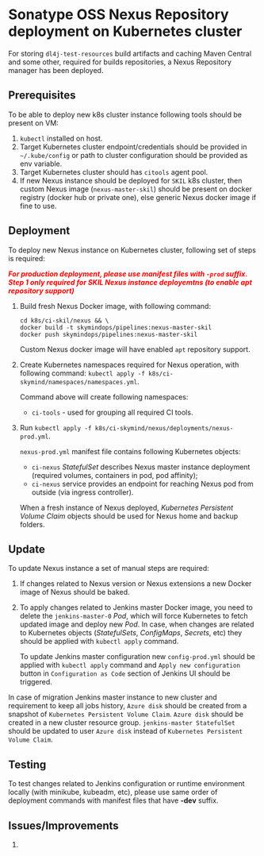 # Sonatype OSS Nexus Repository deployment on Kubernetes cluster

For storing `dl4j-test-resources` build artifacts and caching Maven Central and some other, required for builds repositories, a Nexus Repository manager has been deployed.

## Prerequisites
To be able to deploy new k8s cluster instance following tools should be present on VM:
1. `kubectl` installed on host.
2. Target Kubernetes cluster endpoint/credentials should be provided in `~/.kube/config` or path to cluster configuration should be provided as env variable.
3. Target Kubernetes cluster should has `citools` agent pool.
4. If new Nexus instance should be deployed for `SKIL` k8s cluster, then custom Nexus image (`nexus-master-skil`) should be present on docker registry (docker hub or private one), else generic Nexus docker image if fine to use.

## Deployment
To deploy new Nexus instance on Kubernetes cluster, following set of steps is required:

<span style="color:red">_**For production deployment, please use manifest files with `-prod` suffix. Step 1 only required for SKIL Nexus instance deployemtns (to enable apt repository support)**_</span>
1. Build fresh Nexus Docker image, with following command:

   ```
   cd k8s/ci-skil/nexus && \
   docker build -t skymindops/pipelines:nexus-master-skil
   docker push skymindops/pipelines:nexus-master-skil
   ```

   Custom Nexus docker image will have enabled `apt` repository support.

2. Create Kubernetes namespaces required for Nexus operation, with following command:
   `kubectl apply -f k8s/ci-skymind/namespaces/namespaces.yml`.

   Command above will create following namespaces:
   * `ci-tools` - used for grouping all required CI tools.

3. Run `kubectl apply -f k8s/ci-skymind/nexus/deployments/nexus-prod.yml`.

   `nexus-prod.yml` manifest file contains following Kubernetes objects:
   * `ci-nexus` *StatefulSet* describes Nexus master instance deployment (required volumes, containers in pod, pod affinity);
   * `ci-nexus` service provides an endpoint for reaching Nexus pod from outside (via ingress controller).

   When a fresh instance of Nexus deployed, *Kubernetes Persistent Volume Claim* objects should be used for Nexus home and backup folders.

## Update
To update Nexus instance a set of manual steps are required:
1. If changes related to Nexus version or Nexus extensions a new Docker image of Nexus should be baked.
2. To apply changes related to Jenkins master Docker image, you need to delete the `jenkins-master-0` *Pod*, which will force Kubernetes to fetch updated image and deploy new *Pod*.
   In case, when changes are related to Kubernetes objects (*StatefulSets*, *ConfigMaps*, *Secrets*, etc) they should be applied with `kubectl apply` command.

   To update Jenkins master configuration new `config-prod.yml` should be applied with `kubectl apply` command and `Apply new configuration` button in `Configuration as Code` section of Jenkins UI should be triggered.

In case of migration Jenkins master instance to new cluster and requirement to keep all jobs history, `Azure disk` should be created from a snapshot of `Kubernetes Persistent Volume Claim`.
`Azure disk` should be created in a new cluster resource group. `jenkins-master StatefulSet` should be updated to user `Azure disk` instead of `Kubernetes Persistent Volume Claim`.

## Testing
To test changes related to Jenkins configuration or runtime environment locally (with minikube, kubeadm, etc), please use same order of deployment commands with manifest files that have **-dev** suffix.

## Issues/Improvements
1.